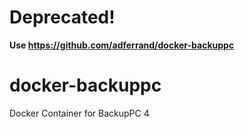 # Deprecated!
__Use https://github.com/adferrand/docker-backuppc__

# docker-backuppc
Docker Container for BackupPC 4
